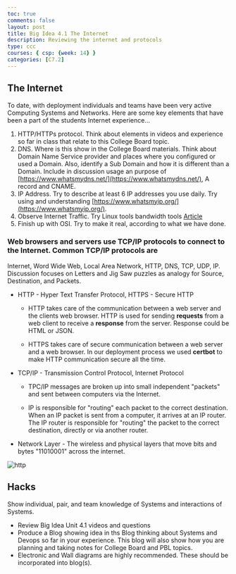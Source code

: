 ```yaml
---
toc: true
comments: false
layout: post
title: Big Idea 4.1 The Internet
description: Reviewing the internet and protocols
type: ccc
courses: { csp: {week: 14} }
categories: [C7.2]
---
```


## The Internet

To date, with deployment individuals and teams have been very active Computing Systems and Networks.  Here are some key elements that have been a part of the students Internet experience...

1. HTTP/HTTPs protocol.  Think about elements in videos and experience so far in class that relate to this College Board topic.
2. DNS.  Where is this show in the College Board materials.  Think about Domain Name Service provider and places where you configured or used a Domain.  Also, identify a Sub Domain and how it is different than a Domain.  Include in discussion usage an purpose of [https://www.whatsmydns.net/](https://www.whatsmydns.net/), A record and CNAME.
3. IP Address.  Try to describe at least 6 IP addresses you use daily.  Try using and understanding [https://www.whatsmyip.org/](https://www.whatsmyip.org/).
4. Observe Internet Traffic.  Try Linux tools bandwidth tools [Article](https://www.binarytides.com/linux-commands-monitor-network/)
5. Finish up with OSI.  Try to make it real, according to what we have done.

### Web browsers and servers use TCP/IP protocols to connect to the Internet. Common TCP/IP protocols are

Internet, Word Wide Web, Local Area Network, HTTP, DNS, TCP, UDP, IP.   Discussion focuses on Letters and Jig Saw puzzles as analogy for Source, Destination, and Packets.

* HTTP - Hyper Text Transfer Protocol, HTTPS - Secure HTTP

  * HTTP takes care of the communication between a web server and the clients web browser. HTTP is used for sending **requests** from a web client to receive a **response** from the server.  Response could be HTML or JSON.

  * HTTPS takes care of secure communication between a web server and a web browser.  In our deployment process we used **certbot** to make HTTP communication secure all the time.

* TCP/IP - Transmission Control Protocol, Internet Protocol

  * TPC/IP messages are broken up into small independent "packets" and sent between computers via the Internet.

  * IP is responsible for "routing" each packet to the correct destination.  When an IP packet is sent from a computer, it arrives at an IP router. The IP router is responsible for "routing" the packet to the correct destination, directly or via another router.

* Network Layer - The wireless and physical layers that move bits and bytes "11010001" across the internet.

![http]({{site.baseurl}}/images/network/httpstack.png)

## Hacks

Show individual, pair, and team knowledge of Systems and interactions of Systems.

- Review Big Idea Unit 4.1 videos and questions
- Produce a Blog showing idea in ths Blog thinking about Systems and Devops so far in your experience.  This blog will also show how you are planning and taking notes for College Board and PBL topics.
- Electronic and Wall diagrams are highly recommended.  These should be incorporated into blog(s).
